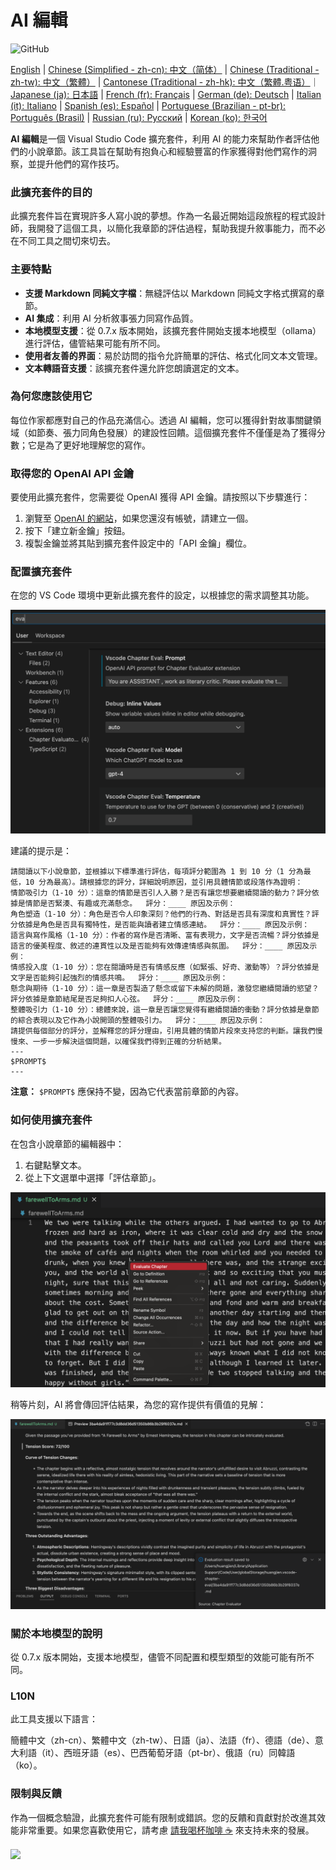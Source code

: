 # AI 編輯

![GitHub](https://img.shields.io/github/license/huangjien/vscode-chapter-eval)

[English](./README.md) | [Chinese (Simplified - zh-cn): 中文（简体）](./README.zh-cn.md) | [Chinese (Traditional - zh-tw): 中文（繁體）](./README.zh-tw.md) | [Cantonese (Traditional - zh-hk): 中文（繁體.粤语）](./README.zh-hk.md)｜[Japanese (ja): 日本語](./README.ja.md) | [French (fr): Français](./README.fr.md) | [German (de): Deutsch](./README.de.md) | [Italian (it): Italiano](./README.it.md) | [Spanish (es): Español](./README.es.md) | [Portuguese (Brazilian - pt-br): Português (Brasil)](./README.pt-br.md) | [Russian (ru): Русский](./README.ru.md) | [Korean (ko): 한국어](./README.ko.md)

**AI 編輯**是一個 Visual Studio Code 擴充套件，利用 AI 的能力來幫助作者評估他們的小說章節。該工具旨在幫助有抱負心和經驗豐富的作家獲得對他們寫作的洞察，並提升他們的寫作技巧。

### 此擴充套件的目的

此擴充套件旨在實現許多人寫小說的夢想。作為一名最近開始這段旅程的程式設計師，我開發了這個工具，以簡化我章節的評估過程，幫助我提升敘事能力，而不必在不同工具之間切來切去。

### 主要特點

- **支援 Markdown 同純文字檔**：無縫評估以 Markdown 同純文字格式撰寫的章節。
- **AI 集成**：利用 AI 分析敘事張力同寫作品質。
- **本地模型支援**：從 0.7.x 版本開始，該擴充套件開始支援本地模型（ollama）進行評估，儘管結果可能有所不同。
- **使用者友善的界面**：易於訪問的指令允許簡單的評估、格式化同文本文管理。
- **文本轉語音支援**：該擴充套件還允許您朗讀選定的文本。

### 為何您應該使用它

每位作家都應對自己的作品充滿信心。透過 AI 編輯，您可以獲得針對故事關鍵領域（如節奏、張力同角色發展）的建設性回饋。這個擴充套件不僅僅是為了獲得分數；它是為了更好地理解您的寫作。

### 取得您的 OpenAI API 金鑰

要使用此擴充套件，您需要從 OpenAI 獲得 API 金鑰。請按照以下步驟進行：

1. 瀏覽至 [OpenAI 的網站](https://platform.openai.com/account/api-keys)，如果您還沒有帳號，請建立一個。
2. 按下「建立新金鑰」按鈕。
3. 複製金鑰並將其貼到擴充套件設定中的「API 金鑰」欄位。

### 配置擴充套件

在您的 VS Code 環境中更新此擴充套件的設定，以根據您的需求調整其功能。

<img src="resources/setup.png" alt="設定" />

建議的提示是：

```
請閱讀以下小說章節，並根據以下標準進行評估，每項評分範圍為 1 到 10 分（1 分為最低，10 分為最高）。請根據您的評分，詳細說明原因，並引用具體情節或段落作為證明：
情節吸引力（1-10 分）：這章的情節是否引人入勝？是否有讓您想要繼續閱讀的動力？評分依據是情節是否緊湊、有趣或充滿懸念。  評分：____ 原因及示例：
角色塑造（1-10 分）：角色是否令人印象深刻？他們的行為、對話是否具有深度和真實性？評分依據是角色是否具有獨特性，是否能與讀者建立情感連結。  評分：____ 原因及示例：
語言與寫作風格（1-10 分）：作者的寫作是否清晰、富有表現力，文字是否流暢？評分依據是語言的優美程度、敘述的連貫性以及是否能夠有效傳達情感與氛圍。  評分：____ 原因及示例：
情感投入度（1-10 分）：您在閱讀時是否有情感反應（如緊張、好奇、激動等）？評分依據是文字是否能夠引起強烈的情感共鳴。  評分：____ 原因及示例：
懸念與期待（1-10 分）：這一章是否製造了懸念或留下未解的問題，激發您繼續閱讀的慾望？評分依據是章節結尾是否足夠扣人心弦。  評分：____ 原因及示例：
整體吸引力（1-10 分）：總體來說，這一章是否讓您覺得有繼續閱讀的衝動？評分依據是章節的綜合表現以及它作為小說開頭的整體吸引力。  評分：____ 原因及示例：
請提供每個部分的評分，並解釋您的評分理由，引用具體的情節片段來支持您的判斷。讓我們慢慢來、一步一步解決這個問題，以確保我們得到正確的分析結果。
---
$PROMPT$
---
```

**注意：** `$PROMPT$` 應保持不變，因為它代表當前章節的內容。

### 如何使用擴充套件

在包含小說章節的編輯器中：

1. 右鍵點擊文本。
2. 從上下文選單中選擇「評估章節」。

<img src="resources/evaluate.png" alt="評估章節" />

稍等片刻，AI 將會傳回評估結果，為您的寫作提供有價值的見解：

<img src="resources/evaluation_reslult.png" alt="評估結果" />

### 關於本地模型的說明

從 0.7.x 版本開始，支援本地模型，儘管不同配置和模型類型的效能可能有所不同。

### L10N

此工具支援以下語言：

簡體中文（zh-cn）、繁體中文（zh-tw）、日語（ja）、法語（fr）、德語（de）、意大利語（it）、西班牙語（es）、巴西葡萄牙語（pt-br）、俄語（ru）同韓語（ko）。

### 限制與反饋

作為一個概念驗證，此擴充套件可能有限制或錯誤。您的反饋和貢獻對於改進其效能非常重要。如果您喜歡使用它，請考慮 [請我喝杯咖啡 ☕️](https://www.buymeacoffee.com/huangjien) 來支持未來的發展。

<div >
    <a href="https://www.buymeacoffee.com/huangjien"  target="_blank" style="display: inline-block;">
        <img src="https://img.shields.io/badge/Donate-Buy%20Me%20A%20Coffee-orange.svg?style=flat-square&logo=buymeacoffee"  align="center" />
    </a>
</div>
<br />
